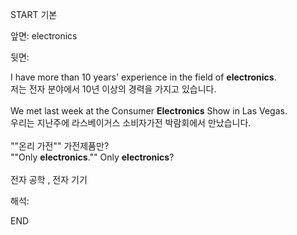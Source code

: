 START
기본

앞면:
electronics


뒷면:
 <div>I have more than 10 years' experience in the field of <strong>electronics</strong>. </div><div><div>저는 전자 분야에서 10년 이상의 경력을 가지고 있습니다.</div></div><div><br></div><div><div>We met last week at the Consumer <strong>Electronics</strong> Show in Las Vegas. </div><div><div>우리는 지난주에 라스베이거스 소비자가전 박람회에서 만났습니다.</div></div></div><div><br></div><div><div><div><span>""온리 가전"" 가전제품만?</span></div></div><div><div><span>""Only <strong>electronics</strong>."" Only <strong>electronics</strong>?</span></div></div></div><div><br></div><div>전자 공학 , 전자 기기 <div>


해석:
<!--ID: 1746614453819-->
END